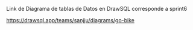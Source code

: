 Link de Diagrama de tablas de Datos en DrawSQL corresponde a sprint6

https://drawsql.app/teams/sanjju/diagrams/go-bike
